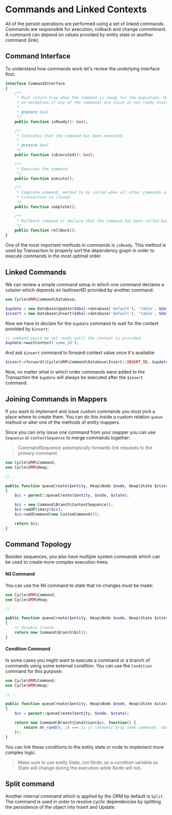 # Commands and Linked Contexts
All of the persist operations are performed using a set of linked commands. Commands are responsible for execution, rollback and change commitment. A command can depend on values provided by entity state or another command (link).

## Command Interface
To understand how commands work let's review the underlying interface first:

```php
interface CommandInterface
{
    /**
     * Must return true when the command is ready for the execution. UnitOfWork will throw
     * an exception if any of the commands are stuck in non ready state.
     *
     * @return bool
     */
    public function isReady(): bool;

    /**
     * Indicates that the command has been executed.
     *
     * @return bool
     */
    public function isExecuted(): bool;

    /**
     * Executes the command.
     */
    public function execute();

    /**
     * Complete command, method to be called when all other commands are already executed and
     * transaction is closed.
     */
    public function complete();

    /**
     * Rollback command or declare that the command has been rolled back.
     */
    public function rollBack();
}
```

One of the most important methods in commands is `isReady`. This method is used by Transaction to properly sort the dependency graph in order
to execute commands in the most optimal order.

## Linked Commands
We can review a simple command setup in which one command declares a column which depends on lastInsertID provided by another command:

```php
use Cycle\ORM\Command\Database;

$update = new Database\Update($dbal->database('default'), 'table', $data, $where);
$insert = new Database\Insert($dbal->database('default'), 'table', $data);
```

Now we have to declare for the `$update` command to wait for the context provided by `$insert`:

```php
// command would be not ready until the context is provided
$update->waitContext('some_id');
```

And ask `$insert` command to forward context value once it's available:

```php
$insert->forward(\Cycle\ORM\Command\Database\Insert::INSERT_ID, $update, 'some_id');
```

Now, no matter what in which order commands were added to the Transaction the `$update` will always be executed after the `$insert` command.

## Joining Commands in Mappers
If you want to implement and issue custom commands you must pick a place where to create them. You can do this inside a custom relation `queue` method or alter one of the methods of entity mappers.

Since you can only issue one command from your mapper you can use `Sequence` or `ContextSequence` to merge commands together:

> CommandSequence automatically forwards link requests to the primary command.

```php
use Cycle\ORM\Command;
use Cycle\ORM\Heap;

// ...

public function queueCreate($entity, Heap\Node $node, Heap\State $state): Command\ContextCarrierInterface
{
    $cc = parent::queueCreate($entity, $node, $state);

    $cs = new Command\Branch\ContextSequence();
    $cs->addPrimary($cc);
    $cs->addCommand(new CustomCommand());

    return $cs;
}
```

## Command Topology
Besides sequences, you also have multiple system commands which can be used to create more complex execution trees.

#### Nil Command
You can use the Nil command to state that no changes must be made:

```php
use Cycle\ORM\Command;
use Cycle\ORM\Heap;

// ...

public function queueCreate($entity, Heap\Node $node, Heap\State $state): Command\ContextCarrierInterface
{
    // disable create
    return new Command\Branch\Nil();
}
```

#### Condition Command
In some cases you might want to execute a command or a branch of commands using some external condition. You can use the `Condition` command for this purpose:

```php
use Cycle\ORM\Command;
use Cycle\ORM\Heap;

// ...

public function queueCreate($entity, Heap\Node $node, Heap\State $state): Command\ContextCarrierInterface
{
    $cc = parent::queueCreate($entity, $node, $state);

    return new Command\Branch\Condition($cc, function() {
        return mt_rand(0, 1) === 1; // randomly drop some commands, don't do it.
    });
}
```

You can link these conditions to the entity state or node to implement more complex logic.

> Make sure to use entity State, not Node, as a condition variable as State will change during the execution while Node will not.

## Split command
Another internal command which is applied by the ORM by default is `Split`. The command is used in order to resolve cyclic dependencies by splitting the persistence of the object into Insert and Update.
